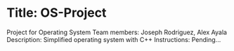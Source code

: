 # Title: OS-Project
Project for Operating System
Team members: Joseph Rodriguez, Alex Ayala
Description: Simplified operating system with C++
Instructions: Pending...
